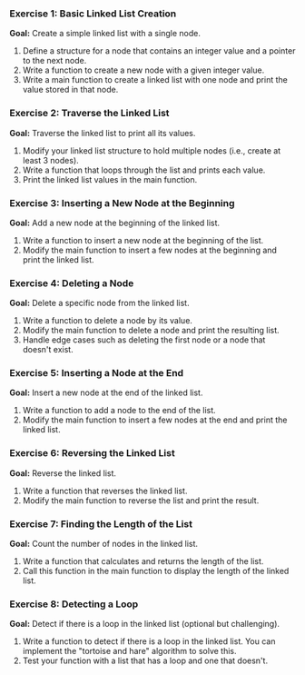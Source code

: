 ### Exercise 1: Basic Linked List Creation
**Goal:** Create a simple linked list with a single node.

1. Define a structure for a node that contains an integer value and a pointer to the next node.
2. Write a function to create a new node with a given integer value.
3. Write a main function to create a linked list with one node and print the value stored in that node.

### Exercise 2: Traverse the Linked List
**Goal:** Traverse the linked list to print all its values.

1. Modify your linked list structure to hold multiple nodes (i.e., create at least 3 nodes).
2. Write a function that loops through the list and prints each value.
3. Print the linked list values in the main function.

### Exercise 3: Inserting a New Node at the Beginning
**Goal:** Add a new node at the beginning of the linked list.

1. Write a function to insert a new node at the beginning of the list.
2. Modify the main function to insert a few nodes at the beginning and print the linked list.

### Exercise 4: Deleting a Node
**Goal:** Delete a specific node from the linked list.

1. Write a function to delete a node by its value.
2. Modify the main function to delete a node and print the resulting list.
3. Handle edge cases such as deleting the first node or a node that doesn't exist.

### Exercise 5: Inserting a Node at the End
**Goal:** Insert a new node at the end of the linked list.

1. Write a function to add a node to the end of the list.
2. Modify the main function to insert a few nodes at the end and print the linked list.

### Exercise 6: Reversing the Linked List
**Goal:** Reverse the linked list.

1. Write a function that reverses the linked list.
2. Modify the main function to reverse the list and print the result.

### Exercise 7: Finding the Length of the List
**Goal:** Count the number of nodes in the linked list.

1. Write a function that calculates and returns the length of the list.
2. Call this function in the main function to display the length of the linked list.

### Exercise 8: Detecting a Loop
**Goal:** Detect if there is a loop in the linked list (optional but challenging).

1. Write a function to detect if there is a loop in the linked list. You can implement the "tortoise and hare" algorithm to solve this.
2. Test your function with a list that has a loop and one that doesn't.
